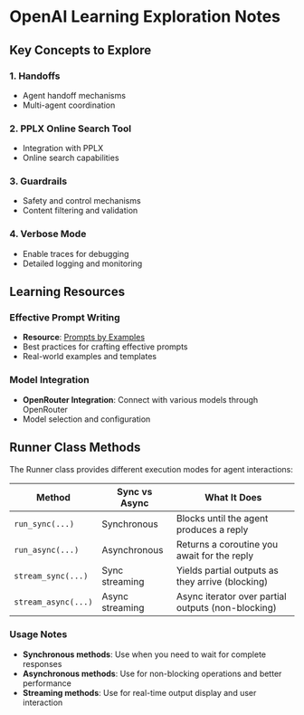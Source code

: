 # OpenAI Learning Exploration Notes

## Key Concepts to Explore

### 1. Handoffs
- Agent handoff mechanisms
- Multi-agent coordination

### 2. PPLX Online Search Tool
- Integration with PPLX
- Online search capabilities

### 3. Guardrails
- Safety and control mechanisms
- Content filtering and validation

### 4. Verbose Mode
- Enable traces for debugging
- Detailed logging and monitoring

## Learning Resources

### Effective Prompt Writing
- **Resource**: [Prompts by Examples](https://github.com/panaversity/learn-agentic-ai/tree/main/-01_lets_get_started/02_prompts_by_examples)
- Best practices for crafting effective prompts
- Real-world examples and templates

### Model Integration
- **OpenRouter Integration**: Connect with various models through OpenRouter
- Model selection and configuration

## Runner Class Methods

The Runner class provides different execution modes for agent interactions:

| Method | Sync vs Async | What It Does |
|--------|---------------|--------------|
| `run_sync(...)` | Synchronous | Blocks until the agent produces a reply |
| `run_async(...)` | Asynchronous | Returns a coroutine you await for the reply |
| `stream_sync(...)` | Sync streaming | Yields partial outputs as they arrive (blocking) |
| `stream_async(...)` | Async streaming | Async iterator over partial outputs (non-blocking) |

### Usage Notes
- **Synchronous methods**: Use when you need to wait for complete responses
- **Asynchronous methods**: Use for non-blocking operations and better performance
- **Streaming methods**: Use for real-time output display and user interaction 